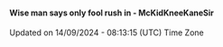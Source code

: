 #### Wise man says only fool rush in - McKidKneeKaneSir
Updated on 14/09/2024 - 08:13:15 (UTC) Time Zone

